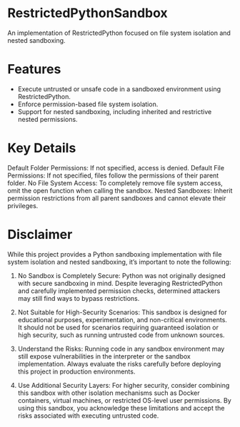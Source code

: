 # RestrictedPythonSandbox
An implementation of RestrictedPython focused on file system isolation and nested sandboxing.

# Features
- Execute untrusted or unsafe code in a sandboxed environment using RestrictedPython.
- Enforce permission-based file system isolation.
- Support for nested sandboxing, including inherited and restrictive nested permissions.

# Key Details
Default Folder Permissions: If not specified, access is denied.
Default File Permissions: If not specified, files follow the permissions of their parent folder.
No File System Access: To completely remove file system access, omit the open function when calling the sandbox.
Nested Sandboxes: Inherit permission restrictions from all parent sandboxes and cannot elevate their privileges.

# Disclaimer
While this project provides a Python sandboxing implementation with file system isolation and nested sandboxing, it’s important to note the following:

1. No Sandbox is Completely Secure:
Python was not originally designed with secure sandboxing in mind. Despite leveraging RestrictedPython and carefully implemented permission checks, determined attackers may still find ways to bypass restrictions.

2. Not Suitable for High-Security Scenarios:
This sandbox is designed for educational purposes, experimentation, and non-critical environments. It should not be used for scenarios requiring guaranteed isolation or high security, such as running untrusted code from unknown sources.

3. Understand the Risks:
Running code in any sandbox environment may still expose vulnerabilities in the interpreter or the sandbox implementation. Always evaluate the risks carefully before deploying this project in production environments.

4. Use Additional Security Layers:
For higher security, consider combining this sandbox with other isolation mechanisms such as Docker containers, virtual machines, or restricted OS-level user permissions.
By using this sandbox, you acknowledge these limitations and accept the risks associated with executing untrusted code.
